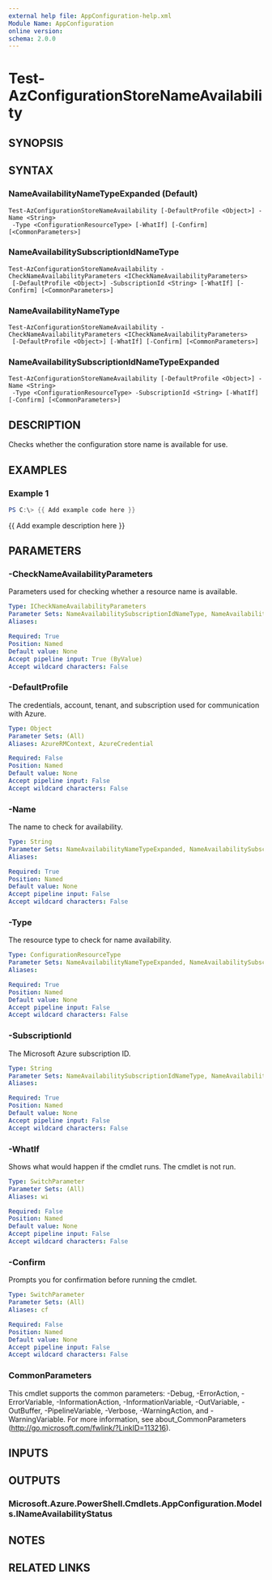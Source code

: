 ```yaml
---
external help file: AppConfiguration-help.xml
Module Name: AppConfiguration
online version:
schema: 2.0.0
---
```


# Test-AzConfigurationStoreNameAvailability

## SYNOPSIS

## SYNTAX

### NameAvailabilityNameTypeExpanded (Default)
```
Test-AzConfigurationStoreNameAvailability [-DefaultProfile <Object>] -Name <String>
 -Type <ConfigurationResourceType> [-WhatIf] [-Confirm] [<CommonParameters>]
```

### NameAvailabilitySubscriptionIdNameType
```
Test-AzConfigurationStoreNameAvailability -CheckNameAvailabilityParameters <ICheckNameAvailabilityParameters>
 [-DefaultProfile <Object>] -SubscriptionId <String> [-WhatIf] [-Confirm] [<CommonParameters>]
```

### NameAvailabilityNameType
```
Test-AzConfigurationStoreNameAvailability -CheckNameAvailabilityParameters <ICheckNameAvailabilityParameters>
 [-DefaultProfile <Object>] [-WhatIf] [-Confirm] [<CommonParameters>]
```

### NameAvailabilitySubscriptionIdNameTypeExpanded
```
Test-AzConfigurationStoreNameAvailability [-DefaultProfile <Object>] -Name <String>
 -Type <ConfigurationResourceType> -SubscriptionId <String> [-WhatIf] [-Confirm] [<CommonParameters>]
```

## DESCRIPTION
Checks whether the configuration store name is available for use.

## EXAMPLES

### Example 1
```powershell
PS C:\> {{ Add example code here }}
```

{{ Add example description here }}

## PARAMETERS

### -CheckNameAvailabilityParameters
Parameters used for checking whether a resource name is available.

```yaml
Type: ICheckNameAvailabilityParameters
Parameter Sets: NameAvailabilitySubscriptionIdNameType, NameAvailabilityNameType
Aliases:

Required: True
Position: Named
Default value: None
Accept pipeline input: True (ByValue)
Accept wildcard characters: False
```

### -DefaultProfile
The credentials, account, tenant, and subscription used for communication with Azure.

```yaml
Type: Object
Parameter Sets: (All)
Aliases: AzureRMContext, AzureCredential

Required: False
Position: Named
Default value: None
Accept pipeline input: False
Accept wildcard characters: False
```

### -Name
The name to check for availability.

```yaml
Type: String
Parameter Sets: NameAvailabilityNameTypeExpanded, NameAvailabilitySubscriptionIdNameTypeExpanded
Aliases:

Required: True
Position: Named
Default value: None
Accept pipeline input: False
Accept wildcard characters: False
```

### -Type
The resource type to check for name availability.

```yaml
Type: ConfigurationResourceType
Parameter Sets: NameAvailabilityNameTypeExpanded, NameAvailabilitySubscriptionIdNameTypeExpanded
Aliases:

Required: True
Position: Named
Default value: None
Accept pipeline input: False
Accept wildcard characters: False
```

### -SubscriptionId
The Microsoft Azure subscription ID.

```yaml
Type: String
Parameter Sets: NameAvailabilitySubscriptionIdNameType, NameAvailabilitySubscriptionIdNameTypeExpanded
Aliases:

Required: True
Position: Named
Default value: None
Accept pipeline input: False
Accept wildcard characters: False
```

### -WhatIf
Shows what would happen if the cmdlet runs.
The cmdlet is not run.

```yaml
Type: SwitchParameter
Parameter Sets: (All)
Aliases: wi

Required: False
Position: Named
Default value: None
Accept pipeline input: False
Accept wildcard characters: False
```

### -Confirm
Prompts you for confirmation before running the cmdlet.

```yaml
Type: SwitchParameter
Parameter Sets: (All)
Aliases: cf

Required: False
Position: Named
Default value: None
Accept pipeline input: False
Accept wildcard characters: False
```

### CommonParameters
This cmdlet supports the common parameters: -Debug, -ErrorAction, -ErrorVariable, -InformationAction, -InformationVariable, -OutVariable, -OutBuffer, -PipelineVariable, -Verbose, -WarningAction, and -WarningVariable.
For more information, see about_CommonParameters (http://go.microsoft.com/fwlink/?LinkID=113216).

## INPUTS

## OUTPUTS

### Microsoft.Azure.PowerShell.Cmdlets.AppConfiguration.Models.INameAvailabilityStatus
## NOTES

## RELATED LINKS
